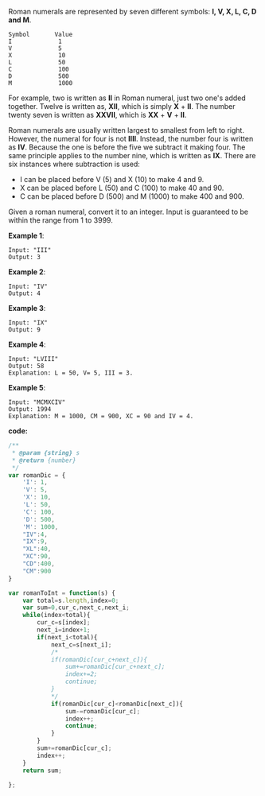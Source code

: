﻿Roman numerals are represented by seven different symbols: **I, V, X, L, C, D and M**.
```
Symbol       Value
I             1
V             5
X             10
L             50
C             100
D             500
M             1000
```
For example, two is written as **II** in Roman numeral, just two one's added together. Twelve is written as, **XII**, which is simply **X** + **II**. The number twenty seven is written as **XXVII**, which is **XX** + **V** + **II**.

Roman numerals are usually written largest to smallest from left to right. However, the numeral for four is not **IIII**. Instead, the number four is written as **IV**. Because the one is before the five we subtract it making four. The same principle applies to the number nine, which is written as **IX**. There are six instances where subtraction is used:

- I can be placed before V (5) and X (10) to make 4 and 9. 
- X can be placed before L (50) and C (100) to make 40 and 90. 
- C can be placed before D (500) and M (1000) to make 400 and 900.

Given a roman numeral, convert it to an integer. Input is guaranteed to be within the range from 1 to 3999.

**Example 1**:
```
Input: "III"
Output: 3
```
**Example 2**:
```
Input: "IV"
Output: 4
```
**Example 3**:
```
Input: "IX"
Output: 9
```
**Example 4**:
```
Input: "LVIII"
Output: 58
Explanation: L = 50, V= 5, III = 3.
```
**Example 5**:
```
Input: "MCMXCIV"
Output: 1994
Explanation: M = 1000, CM = 900, XC = 90 and IV = 4.
```

**code:**

```js
/**
 * @param {string} s
 * @return {number}
 */
var romanDic = {
    'I': 1,
    'V': 5,
    'X': 10,
    'L': 50,
    'C': 100,
    'D': 500,
    'M': 1000,
    "IV":4,
    "IX":9,
    "XL":40,
    "XC":90,
    "CD":400,
    "CM":900
}

var romanToInt = function(s) {
    var total=s.length,index=0;
    var sum=0,cur_c,next_c,next_i;
    while(index<total){
        cur_c=s[index];
        next_i=index+1;
        if(next_i<total){
            next_c=s[next_i];
            /*
            if(romanDic[cur_c+next_c]){
                sum+=romanDic[cur_c+next_c];
                index+=2;
                continue;
            }
            */
            if(romanDic[cur_c]<romanDic[next_c]){
                sum-=romanDic[cur_c];
                index++;
                continue;
            }
        }
        sum+=romanDic[cur_c];
        index++;
    }
    return sum;
    
};


```
